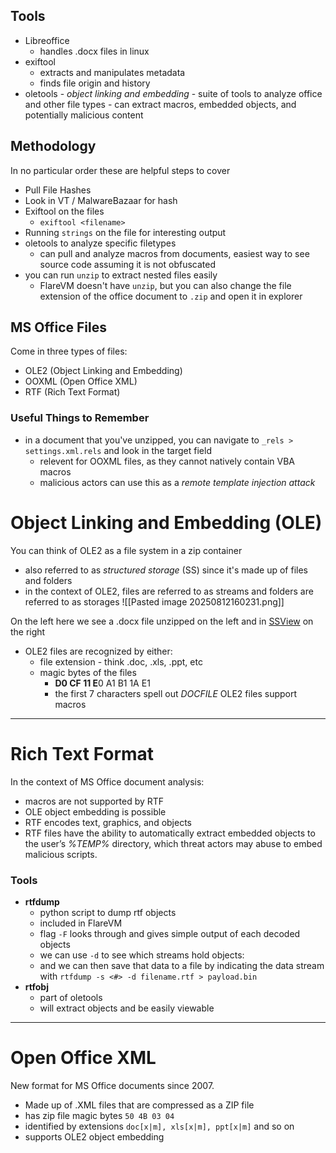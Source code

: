 ## Tools
- Libreoffice
	- handles .docx files in linux
- exiftool
	- extracts and manipulates metadata
	- finds file origin and history
-  oletools
		- *object linking and embedding*
		- suite of tools to analyze office and other file types
		- can extract macros, embedded objects, and potentially malicious content

## Methodology
In no particular order these are helpful steps to cover
- Pull File Hashes
- Look in VT / MalwareBazaar for hash 
- Exiftool on the files
	- `exiftool <filename>`
- Running `strings` on the file for interesting output
- oletools to analyze specific filetypes
	- can pull and analyze macros from documents, easiest way to see source code assuming it is not obfuscated
- you can run `unzip` to extract nested files easily
	- FlareVM doesn't have `unzip`, but you can also change the file extension of the office document to `.zip` and open it in explorer


## MS Office Files
Come in three types of files:
- OLE2 (Object Linking and Embedding)
- OOXML (Open Office XML)
- RTF (Rich Text Format)

### Useful Things to Remember
- in a document that you've unzipped, you can navigate to `_rels > settings.xml.rels` and look in the target field
	- relevent for OOXML files, as they cannot natively contain VBA macros
	- malicious actors can use this as a *remote template injection attack*


# Object Linking and Embedding (OLE)
You can think of OLE2 as a file system in a zip container
- also referred to as *structured storage* (SS) since it's made up of files and folders
- in the context of OLE2, files are referred to as streams and folders are referred to as storages
![[Pasted image 20250812160231.png]]

On the left here we see a .docx file unzipped on the left and in [SSView](https://sourceforge.net/projects/ssview/) on the right
- OLE2 files are recognized by either:
	- file extension - think .doc, .xls, .ppt, etc
	- magic bytes of the files
		- **D0 CF 11 E**0 A1 B1 1A E1
		- the first 7 characters  spell out *DOCFILE*
OLE2 files support macros

---

# Rich Text Format

In the context of MS Office document analysis:
- macros are not supported by RTF
- OLE object embedding is possible
- RTF encodes text, graphics, and objects
- RTF files have the ability to automatically extract embedded objects to the user’s *%TEMP%* directory, which threat actors may abuse to embed malicious scripts.
### Tools
- **rtfdump**
	- python script to dump rtf objects
	- included in FlareVM
	- flag `-F` looks through and gives simple output of each decoded objects
	- we can use `-d` to see which streams hold objects:
	- and we can then save that data to a file by indicating the data stream with `rtfdump -s <#> -d filename.rtf > payload.bin`
- **rtfobj**
	- part of oletools
	- will extract objects and be easily viewable

---

# Open Office XML
New format for MS Office documents since 2007.
- Made up of .XML files that are compressed as a ZIP file
- has zip file magic bytes `50 4B 03 04`
- identified by extensions `doc[x|m], xls[x|m], ppt[x|m]` and so on
- supports OLE2 object embedding 